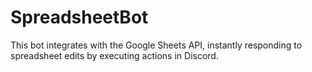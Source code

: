 # SpreadsheetBot
 This bot integrates with the Google Sheets API, instantly responding to spreadsheet edits by executing actions in Discord.
